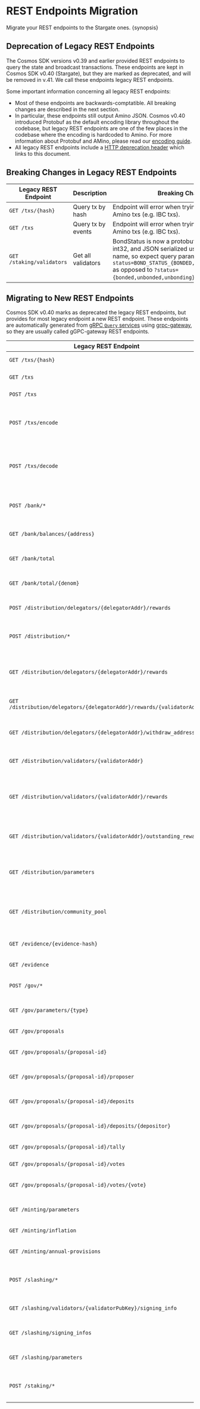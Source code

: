 # REST Endpoints Migration

Migrate your REST endpoints to the Stargate ones. {synopsis}

## Deprecation of Legacy REST Endpoints

The Cosmos SDK versions v0.39 and earlier provided REST endpoints to query the state and broadcast transactions. These endpoints are kept in Cosmos SDK v0.40 (Stargate), but they are marked as deprecated, and will be removed in v.41. We call these endpoints legacy REST endpoints.

Some important information concerning all legacy REST endpoints:

- Most of these endpoints are backwards-comptatible. All breaking changes are described in the next section.
- In particular, these endpoints still output Amino JSON. Cosmos v0.40 introduced Protobuf as the default encoding library throughout the codebase, but legacy REST endpoints are one of the few places in the codebase where the encoding is hardcoded to Amino. For more information about Protobuf and AMino, please read our [encoding guide](../core/encoding.md).
- All legacy REST endpoints include a [HTTP deprecation header](https://tools.ietf.org/id/draft-dalal-deprecation-header-01.html) which links to this document.

## Breaking Changes in Legacy REST Endpoints

| Legacy REST Endpoint      | Description        | Breaking Change                                                                                                                                                                                                                            |
| ------------------------- | ------------------ | ------------------------------------------------------------------------------------------------------------------------------------------------------------------------------------------------------------------------------------------ |
| `GET /txs/{hash}`         | Query tx by hash   | Endpoint will error when trying to output non-Amino txs (e.g. IBC txs).                                                                                                                                                                    |
| `GET /txs`                | Query tx by events | Endpoint will error when trying to output non-Amino txs (e.g. IBC txs).                                                                                                                                                                    |
| `GET /staking/validators` | Get all validators | BondStatus is now a protobuf enum instead of an int32, and JSON serialized using its protobuf name, so expect query parameters like `?status=BOND_STATUS_{BONDED,UNBONDED,UNBONDING}` as opposed to `?status={bonded,unbonded,unbonding}`. |

## Migrating to New REST Endpoints

Cosmos SDK v0.40 marks as deprecated the legacy REST endpoints, but provides for most legacy endpoint a new REST endpoint. These endpoints are automatically generated from [gRPC `Query` services](../building-modules/query-services.md) using [grpc-gateway](https://grpc-ecosystem.github.io/grpc-gateway/), so they are usually called gGPC-gateway REST endpoints.

| Legacy REST Endpoint                                                   | Description                                                    | New gGPC-gateway REST Endpoint                                                                        |
| ---------------------------------------------------------------------- | -------------------------------------------------------------- | ----------------------------------------------------------------------------------------------------- |
| `GET /txs/{hash}`                                                      | Query tx by hash                                               | `GET /cosmos/tx/v1beta1/tx/{hash}`                                                                    |
| `GET /txs`                                                             | Query tx by events                                             | `GET /cosmos/tx/v1beta1/txs`                                                                          |
| `POST /txs`                                                            | Broadcast tx                                                   | `POST /cosmos/tx/v1beta1/txs`                                                                         |
| `POST /txs/encode`                                                     | Encodes an Amino JSON tx to an Amino binary tx                 | N/A, use Protobuf directly                                                                            |
| `POST /txs/decode`                                                     | Decodes an Amino binary tx into an Amino JSON tx               | N/A, use Protobuf directly                                                                            |
| `POST /bank/*`                                                         | Create unsigned `Msg`s for bank tx                             | N/A, use Protobuf directly                                                                            |
| `GET /bank/balances/{address}`                                         | Get the balance of an address                                  | `GET /cosmos/bank/v1beta1/balances/{address}/{denom}`                                                 |
| `GET /bank/total`                                                      | Get the total supply of all coins                              | `GET /cosmos/bank/v1beta1/supply`                                                                     |
| `GET /bank/total/{denom}`                                              | Get the total supply of one coin                               | `GET /cosmos/bank/v1beta1/supply/{denom}`                                                             |
| `POST /distribution/delegators/{delegatorAddr}/rewards`                | Withdraw all delegator rewards                                 | N/A, use Protobuf directly                                                                            |
| `POST /distribution/*`                                                 | Create unsigned `Msg`s for distribution                        | N/A, use Protobuf directly                                                                            |
| `GET /distribution/delegators/{delegatorAddr}/rewards`                 | Get the total rewards balance from all delegations             | `GET /cosmos/distribution/v1beta1/v1beta1/delegators/{delegator_address}/rewards`                     |
| `GET /distribution/delegators/{delegatorAddr}/rewards/{validatorAddr}` | Query a delegation reward                                      | `GET /cosmos/distribution/v1beta1/delegators/{delegatorAddr}/rewards/{validatorAddr}`                 |
| `GET /distribution/delegators/{delegatorAddr}/withdraw_address`        | Get the rewards withdrawal address                             | `GET /cosmos/distribution/v1beta1/delegators/{delegatorAddr}/withdraw_address`                        |
| `GET /distribution/validators/{validatorAddr}`                         | Validator distribution information                             | `GET /cosmos/distribution/v1beta1/validators/{validatorAddr}`                                         |
| `GET /distribution/validators/{validatorAddr}/rewards`                 | Commission and self-delegation rewards of a single a validator | `GET /cosmos/distribution/v1beta1/validators/{validatorAddr}/rewards`                                 |
| `GET /distribution/validators/{validatorAddr}/outstanding_rewards`     | Outstanding rewards of a single validator                      | `GET /cosmos/distribution/v1beta1/validators/{validatorAddr}/outstanding_rewards`                     |
| `GET /distribution/parameters`                                         | Get the current distribution parameter values                  | `GET /cosmos/distribution/v1beta1/params`                                                             |
| `GET /distribution/community_pool`                                     | Get the amount held in the community pool                      | `GET /cosmos/distribution/v1beta1/community_pool`                                                     |
| `GET /evidence/{evidence-hash}`                                        | Get evidence by hash                                           | `GET /cosmos/evidence/v1beta1/evidence/{evidence_hash}`                                               |
| `GET /evidence`                                                        | Get all evidence                                               | `GET /cosmos/evidence/v1beta1/evidence`                                                               |
| `POST /gov/*`                                                          | Create unsigned `Msg`s for gov                                 | N/A, use Protobuf directly                                                                            |
| `GET /gov/parameters/{type}`                                           | Get government parameters                                      | `GET /cosmos/gov/params/{type}`                                                                       |
| `GET /gov/proposals`                                                   | Get all proposals                                              | `GET /cosmos/gov/proposals`                                                                           |
| `GET /gov/proposals/{proposal-id}`                                     | Get proposal by id                                             | `GET /cosmos/gov/proposals/{proposal-id}`                                                             |
| `GET /gov/proposals/{proposal-id}/proposer`                            | Get proposer of a proposal                                     | `GET /cosmos/gov/proposals/{proposal-id}` (Get proposer from `Proposal` struct)                       |
| `GET /gov/proposals/{proposal-id}/deposits`                            | Get deposits of a proposal                                     | `GET /cosmos/gov/proposals/{proposal-id}/deposits`                                                    |
| `GET /gov/proposals/{proposal-id}/deposits/{depositor}`                | Get depositor a of deposit                                     | `GET /cosmos/gov/proposals/{proposal-id}/deposits/{depositor}`                                        |
| `GET /gov/proposals/{proposal-id}/tally`                               | Get tally of a proposal                                        | `GET /cosmos/gov/proposals/{proposal-id}/tally`                                                       |
| `GET /gov/proposals/{proposal-id}/votes`                               | Get votes of a proposal                                        | `GET /cosmos/gov/proposals/{proposal-id}/votes`                                                       |
| `GET /gov/proposals/{proposal-id}/votes/{vote}`                        | Get a particular vote                                          | `GET /cosmos/gov/proposals/{proposal-id}/votes/{vote}`                                                |
| `GET /minting/parameters`                                              | Get parameters for minting                                     | `GET /cosmos/minting/params`                                                                          |
| `GET /minting/inflation`                                               | Get minting inflation                                          | `GET /cosmos/minting/inflation`                                                                       |
| `GET /minting/annual-provisions`                                       | Get minting annual provisions                                  | `GET /cosmos/minting/annual_provisions`                                                               |
| `POST /slashing/*`                                                     | Create unsigned `Msg`s for slashing                            | N/A, use Protobuf directly                                                                            |
| `GET /slashing/validators/{validatorPubKey}/signing_info`              | Get validator signing info                                     | `GET /cosmos/slashing/v1beta1/signing_infos/{cons_address}` (Use consensus address instead of pubkey) |
| `GET /slashing/signing_infos`                                          | Get all signing infos                                          | `GET /cosmos/slashing/v1beta1/signing_infos`                                                          |
| `GET /slashing/parameters`                                             | Get slashing parameters                                        | `GET /cosmos/slashing/v1beta1/params`                                                                 |
| `POST /staking/*`                                                      | Create unsigned `Msg`s for staking                             | N/A, use Protobuf directly                                                                            |
